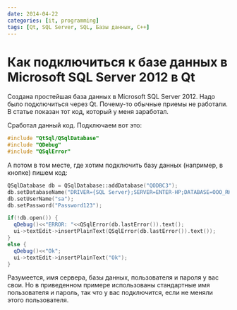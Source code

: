 ```yaml
---
date: 2014-04-22
categories: [it, programming]
tags: [Qt, SQL Server, SQL, Базы данных, C++]
---
```


# Как подключиться к базе данных в Microsoft SQL Server 2012 в Qt

Создана простейшая база данных в Microsoft SQL Server 2012. Надо было подключиться через Qt. Почему-то обычные приемы не работали. В статье показан тот код, который у меня заработал.

Сработал данный код. Подключаем вот это:

```cpp
#include "QtSql/QSqlDatabase"
#include "QDebug"
#include "QSqlError"
```

А потом в том месте, где хотим подключить базу данных (например, в кнопке) пишем код:

```cpp
QSqlDatabase db = QSqlDatabase::addDatabase("QODBC3");
db.setDatabaseName("DRIVER={SQL Server};SERVER=ENTER-HP;DATABASE=OOO_RKK;Trusted_Connection=yes;");
db.setUserName("sa");
db.setPassword("Password123");

if(!db.open()) {
  qDebug()<<"ERROR: "<<QSqlError(db.lastError()).text();
  ui->textEdit->insertPlainText(QSqlError(db.lastError()).text());
}
else {
  qDebug()<<"Ok";
  ui->textEdit->insertPlainText("Ok");
}
```

Разумеется, имя сервера, базы данных, пользователя и пароля у вас свои. Но в приведенном примере использованы стандартные имя пользователя и пароль, так что у вас подключится, если не меняли этого пользователя.
